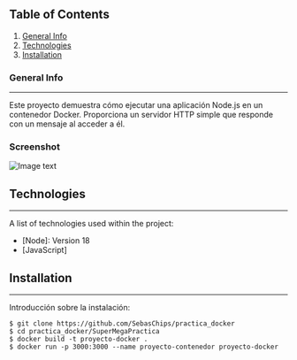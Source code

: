 ## Table of Contents
1. [General Info](#general-info)
2. [Technologies](#technologies)
3. [Installation](#installation)

### General Info
***
Este proyecto demuestra cómo ejecutar una aplicación Node.js en un contenedor Docker. Proporciona un servidor HTTP simple que responde con un mensaje al acceder a él.
### Screenshot
![Image text](https://www.united-internet.de/fileadmin/user_upload/Brands/Downloads/Logo_IONOS_by.jpg)
## Technologies
***
A list of technologies used within the project:
* [Node]: Version 18
* [JavaScript]
## Installation
***
Introducción sobre la instalación: 
```
$ git clone https://github.com/SebasChips/practica_docker
$ cd practica_docker/SuperMegaPractica
$ docker build -t proyecto-docker .
$ docker run -p 3000:3000 --name proyecto-contenedor proyecto-docker
```
